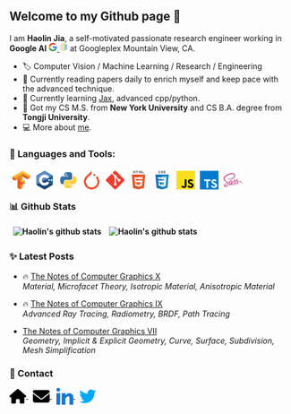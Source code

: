 ## Welcome to my Github page 👋 

I am **Haolin Jia**, a self-motivated passionate research engineer working in **Google AI** <a href="https://ai.google/"><img src="./icon/google.svg" alt="google" height="15px"/> <img src="./icon/googleai.svg" alt="googleai" height="15px"/></a> at Googleplex Mountain View, CA. 

- 🏷️ Computer Vision / Machine Learning / Research / Engineering  
- 🔭 Currently reading papers daily to enrich myself and keep pace with the  advanced technique.  
- 🌱 Currently learning [Jax](https://github.com/google/jax), advanced cpp/python.  
- 🏫 Got my CS M.S. from **New York University** and CS B.A. degree from **Tongji University**.  
- 💻 More about [me](harrypotterrrr.github.io).

### 🔨 Languages and Tools:

<a href="https://www.tensorflow.org" target="_blank"> <img align="left" src="./icon/tools/tensorflow.svg" alt="tensorflow" height="42px"/> </a> 
<a href="https://www.cplusplus.com/" target="_blank"> <img align="left" src="./icon/languages/cpp.svg" alt="cpp" height="42px"/> </a> 
<a href="https://www.python.org" target="_blank"><img align="left" alt="Python" height ="42px" src="./icon/languages/python.svg"></a>
<a href="https://pytorch.org" target="_blank"> <img align="left" src="./icon/tools/pytorch.svg" alt="pytorch" height="42px"/> </a> 
<a href="https://git-scm.com/" target="_blank"> <img src="./icon/languages/git.svg" align="left" alt="git" height='42px'/> </a>
<a href="https://developer.mozilla.org/en-US/docs/Glossary/HTML5" target="_blank"><img align="left" alt="html5" height ="42px" src="./icon/languages/html5.svg"></a>
<a href="https://sass-lang.com/" target="_blank"><img align="left" alt="css" height ="42px" src="./icon/languages/css.svg"></a>
<a href="https://developer.mozilla.org/en-US/docs/Web/JavaScript" target="_blank"> <img align="left" alt="JavaScript" height ="42px"  src="./icon/languages/javascript.svg"> </a>
<a href="https://www.typescriptlang.org/" target="_blank"><img align="left" alt="Typescirpt" height ="42px" src="./icon/languages/typescript.svg"></a>
<a href="https://sass-lang.com/" target="_blank"><img align="left" alt="sass" height ="42px" src="./icon/languages/sass.svg"></a>  

<br>
<br>

### 📊 Github Stats

| ![Haolin's github stats](https://github-readme-stats.vercel.app/api?username=harrypotterrrr&count_private=true&show_icons=true&hide_border=true) | ![Haolin's github stats](https://github-readme-stats.vercel.app/api/top-langs/?username=harrypotterrrr&layout=compact&theme=buefy&hide_border=true&hide=jupyter%20notebook,systemverilog)|
| ------------- | ------------- |

<style>
td, th {
   border: none!important;
}
</style>

### ✨ Latest Posts

- 🔥 [The Notes of Computer Graphics Ⅹ](https://harrypotterrrr.github.io/2020/12/20/cg-10.html)  
*Material, Microfacet Theory, Isotropic Material, Anisotropic Material*

- 🔥 [The Notes of Computer Graphics Ⅸ](https://harrypotterrrr.github.io/2020/12/03/cg-9.html)  
*Advanced Ray Tracing, Radiometry, BRDF, Path Tracing*

- [The Notes of Computer Graphics Ⅶ](https://harrypotterrrr.github.io/2020/11/19/cg-7.html)  
*Geometry, Implicit & Explicit Geometry, Curve, Surface, Subdivision, Mesh Simplification*

### 🔗 Contact

<a href="https://harrypotterrrr.github.io" target="blank">
  <img align="center" alt="Email" width="30" width="40" src="./icon/social/homepage.svg"/>
</a>
&nbsp;
<a href="mailto:jiahaolin19971119@gmail.com" target="blank">
  <img align="center" alt="Email" width="30" width="40"  src="./icon/social/email.svg"  />
</a>
&nbsp;
<a href="https://www.linkedin.com/in/haolin-jia-7b4b49173/" target="blank">
  <img align="center" alt="LinkedIn" width="30" width="40" src="./icon/social/linkedin.svg"/>
</a>
&nbsp;
<a href="https://twitter.com/Harrypotterrrr7" target="blank">
  <img align="center" alt="Twitter" width="30" width="40" src="./icon/social/twitter.svg"/>
</a>

